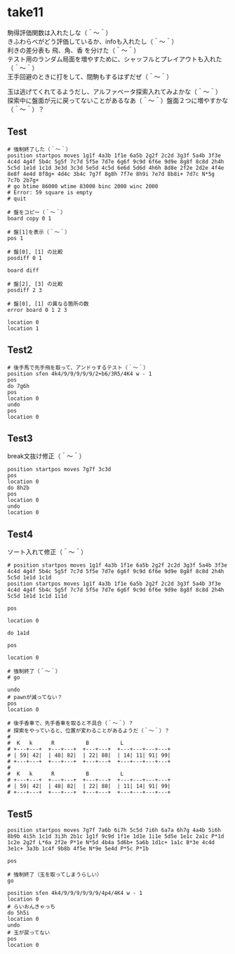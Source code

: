 # take11

駒得評価関数は入れたしな（＾～＾）  
きふわらべがどう評価しているか、infoも入れたし（＾～＾）  
利きの差分表も 飛、角、香 を分けた（＾～＾）  
テスト用のランダム局面を増やすために、シャッフルとプレイアウトも入れた（＾～＾）  
王手回避のときに打をして、間駒もするはずだぜ（＾～＾）  

玉は逃げてくれてるようだし、アルファベータ探索入れてみよかな（＾～＾）  
探索中に盤面が元に戻ってないことがあるなあ（＾～＾）盤面２つに増やすかな（＾～＾）？  

## Test

```plain
# 強制終了した（＾～＾）
position startpos moves 1g1f 4a3b 1f1e 6a5b 2g2f 2c2d 3g3f 5a4b 3f3e 4c4d 4g4f 5b4c 5g5f 7c7d 5f5e 7d7e 6g6f 9c9d 6f6e 9d9e 8g8f 8c8d 2h4h 5c5d 1e1d 1c1d 3e3d 3c3d 5e5d 4c5d 6e6d 5d6d 4h6h 8d8e 2f2e 2d2e 4f4e 8e8f 4e4d 8f8g+ 4d4c 3b4c 7g7f 8g8h 7f7e 8h9i 7e7d 8b8i+ 7d7c N*5g 7c7b 2b7g+
# go btime 86000 wtime 83000 binc 2000 winc 2000
# Error: 59 square is empty
# quit

# 盤をコピー（＾～＾）
board copy 0 1

# 盤[1]を表示（＾～＾）
pos 1

# 盤[0], [1] の比較
posdiff 0 1

board diff

# 盤[2], [3] の比較
posdiff 2 3

# 盤[0], [1] の異なる箇所の数
error board 0 1 2 3

location 0
location 1
```

## Test2

```shell
# 後手馬で先手飛を取って、アンドゥするテスト（＾～＾）
position sfen 4k4/9/9/9/9/9/2+b6/3R5/4K4 w - 1
pos
do 7g6h
pos
location 0
undo
pos
location 0
```

## Test3

break文抜け修正（＾～＾）

```shell
position startpos moves 7g7f 3c3d
pos
location 0
do 8h2b
pos
location 0
undo
location 0
```

## Test4

ソート入れて修正（＾～＾）  

```shell
# position startpos moves 1g1f 4a3b 1f1e 6a5b 2g2f 2c2d 3g3f 5a4b 3f3e 4c4d 4g4f 5b4c 5g5f 7c7d 5f5e 7d7e 6g6f 9c9d 6f6e 9d9e 8g8f 8c8d 2h4h 5c5d 1e1d 1c1d
position startpos moves 1g1f 4a3b 1f1e 6a5b 2g2f 2c2d 3g3f 5a4b 3f3e 4c4d 4g4f 5b4c 5g5f 7c7d 5f5e 7d7e 6g6f 9c9d 6f6e 9d9e 8g8f 8c8d 2h4h 5c5d 1e1d 1c1d 1i1d

pos

location 0

do 1a1d

pos

location 0

# 強制終了（＾～＾）
# go

undo
# pawnが減ってない？
pos
location 0

# 後手香車で、先手香車を取ると不具合（＾～＾）？
# 探索をやっていると、位置が変わることがあるようだ（＾～＾）？
#
#  K   k      R          B          L
# +---+---+  +---+---+  +---+---+  +---+---+---+---+
# | 59| 42|  | 48| 82|  | 22| 88|  | 14| 11| 91| 99|
# +---+---+  +---+---+  +---+---+  +---+---+---+---+
#
#  K   k      R          B          L
# +---+---+  +---+---+  +---+---+  +---+---+---+---+
# | 59| 42|  | 48| 82|  | 22| 88|  | 11| 14| 91| 99|
# +---+---+  +---+---+  +---+---+  +---+---+---+---+
```

## Test5

```shell
position startpos moves 7g7f 7a6b 6i7h 5c5d 7i6h 6a7a 6h7g 4a4b 5i6h 8b9b 4i5h 1c1d 3i3h 2b1c 1g1f 9c9d 1f1e 1d1e 1i1e 5d5e 1e1c 2a1c P*1d 1c2e 2g2f L*6a 2f2e P*1e N*5d 4b4a 5d6b+ 5a6b 1d1c+ 1a1c B*3e 4c4d 3e1c+ 3a3b 1c4f 9b8b 4f5e N*9e 5e4d P*5c P*1b

pos

# 強制終了（玉を取ってしまうらしい）
go

position sfen 4k4/9/9/9/9/9/9/4p4/4K4 w - 1
location 0
# らいおんきゃっち
do 5h5i
location 0
undo
# 玉が戻ってない
pos
location 0
```
